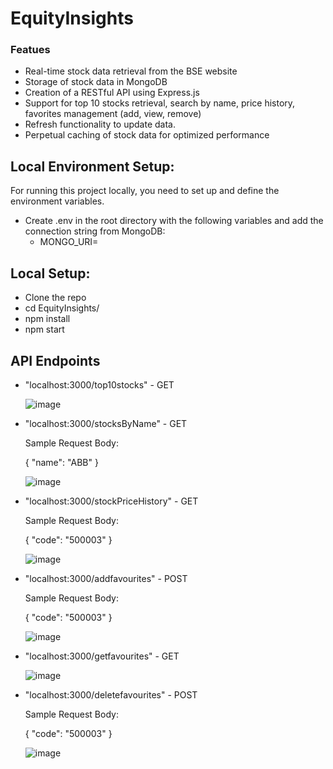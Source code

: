 # EquityInsights
### Featues
- Real-time stock data retrieval from the BSE website
- Storage of stock data in MongoDB
- Creation of a RESTful API using Express.js
- Support for top 10 stocks retrieval, search by name, price history, favorites management (add, view, remove)
- Refresh functionality to update data.
- Perpetual caching of stock data for optimized performance
## Local Environment Setup:
For running this project locally, you need to set up and define the environment variables.
- Create .env in the root directory with the following variables and add the connection string from MongoDB:
    - MONGO_URI=

## Local Setup:
- Clone the repo
- cd EquityInsights/
- npm install
- npm start

## API Endpoints
- "localhost:3000/top10stocks" - GET
  
  ![image](https://github.com/HawkEye201/EquityInsights/assets/64590605/e5fe493b-604d-4b11-9fbd-fbc9d69fc986)

- "localhost:3000/stocksByName" - GET

  Sample Request Body:
  
    {
      "name": "ABB"
    }

    ![image](https://github.com/HawkEye201/EquityInsights/assets/64590605/f388c9f1-3892-4ca1-9a12-370fe57a32e3)


- "localhost:3000/stockPriceHistory" - GET

  Sample Request Body:
  
    {
      "code": "500003"
    }
  
  ![image](https://github.com/HawkEye201/EquityInsights/assets/64590605/c20edb55-731d-4ba4-83b6-90d6a05aef75)

- "localhost:3000/addfavourites" - POST

  Sample Request Body:
  
    {
      "code": "500003"
    }
  
  ![image](https://github.com/HawkEye201/EquityInsights/assets/64590605/d24cc836-bc4f-42d2-be15-3ca8a6f828c3)
  
- "localhost:3000/getfavourites" - GET
  
  ![image](https://github.com/HawkEye201/EquityInsights/assets/64590605/28efa991-9b08-4c4a-8bd7-4de4d1dd2eee)

- "localhost:3000/deletefavourites" - POST
  
  Sample Request Body:
  
    {
      "code": "500003"
    }

  ![image](https://github.com/HawkEye201/EquityInsights/assets/64590605/e4c63642-6f70-45a8-b7a0-e4d5b885a414)

